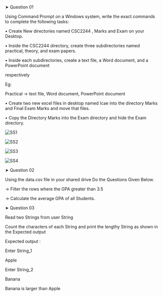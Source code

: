 ➤ Question 01

Using Command Prompt on a Windows system, write the exact commands to complete the following tasks:

• Create New directories named CSC2244 , Marks and Exam on your Desktop.

• Inside the CSC2244 directory, create three subdirectories named practical, theory, and exam papers.

• Inside each subdirectories, create a text file, a Word document, and a PowerPoint document

respectively

Eg:

Practical → text file, Word document, PowerPoint document

• Create two new excel files in desktop named Icae into the directory Marks and Final Exam Marks and move that files.

• Copy the Directory Marks into the Exam directory and hide the Exam directory.


![SS1](https://github.com/user-attachments/assets/33b0048e-c7e3-4106-8784-fd932abe2447)


![SS2](https://github.com/user-attachments/assets/b38a222d-6f4d-4478-9987-ba6f011459ad)


![SS3](https://github.com/user-attachments/assets/6249a7a5-f5a0-4cc9-92cc-88706fa7bee5)


![SS4](https://github.com/user-attachments/assets/3028b493-60b8-478d-9ff4-9eb24ffcc76a)



➤ Question 02

Using the data.csv file in your shared drive Do the Questions Given Below.

-> Filter the rows where the GPA greater than 3.5

-> Calculate the average GPA of all Students.




➤ Question 03

Read two Strings from user String

Count the characters of each String and print the lengthy String as shown in the Expected output

Expected output :

Enter String_1

Apple

Enter String_2

Banana

Banana is larger than Apple
